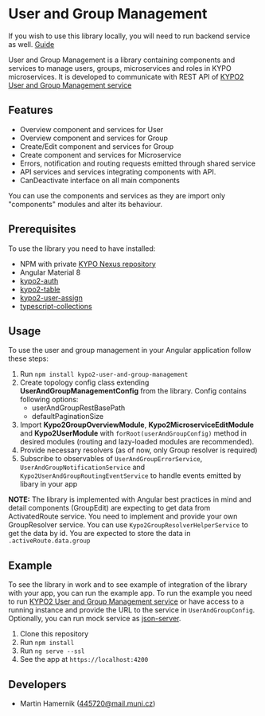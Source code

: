 # User and Group Management


If you wish to use this library locally, you will need to run backend service as well. [Guide](https://gitlab.ics.muni.cz/kypo2/services-and-portlets/kypo2-user-and-group)

User and Group Management is a library containing components and services to manage users, groups, microservices and roles in KYPO microservices.
It is developed to communicate with REST API of [KYPO2 User and Group Management service](https://gitlab.ics.muni.cz/kypo2/services-and-portlets/kypo2-user-and-group)

## Features

* Overview component and services for User
* Overview component and services for Group
* Create/Edit component and services for Group
* Create component and services for Microservice
* Errors, notification and routing requests emitted through shared service
* API services and services integrating components with API.
* CanDeactivate interface on all main components

You can use the components and services as they are import only "components" modules and alter its behaviour.

## Prerequisites

To use the library you need to have installed:

* NPM with private [KYPO Nexus repository](https://projects.ics.muni.cz/projects/kbase/knowledgebase/articles/153)
* Angular Material 8
* [kypo2-auth](https://gitlab.ics.muni.cz/kypo2/frontend-new/kypo2-auth)
* [kypo2-table](https://gitlab.ics.muni.cz/kypo2/frontend-new/kypo2-table)
* [kypo2-user-assign](https://gitlab.ics.muni.cz/kypo2/frontend-new/kypo2-user-assign)
* [typescript-collections](https://www.npmjs.com/package/typescript-collections)

## Usage

To use the user and group management in your Angular application follow these steps:

1. Run `npm install kypo2-user-and-group-management`
1. Create topology config class extending **UserAndGroupManagementConfig** from the library. Config contains following options:
    + userAndGroupRestBasePath
    + defaultPaginationSize
1. Import **Kypo2GroupOverviewModule**, **Kypo2MicroserviceEditModule** and **Kypo2UserModule** with `forRoot(userAndGroupConfig)` method in desired modules (routing and lazy-loaded modules are recommended). 
1. Provide necessary resolvers (as of now, only Group resolver is required)
1. Subscribe to observables of `UserAndGroupErrorService`, `UserAndGroupNotificationService` and `Kypo2UserAndGroupRoutingEventService` to handle events emitted by libary in your app

**NOTE:** The library is implemented with Angular best practices in mind and detail components (GroupEdit) are expecting to get data from ActivatedRoute service. You need to implement and provide your own GroupResolver service. You can use `Kypo2GroupResolverHelperService` to get the data by id. You are expected to store the data in `.activeRoute.data.group`

## Example

To see the library in work and to see example of integration of the library with your app, you can run the example app.
To run the example you need to run [KYPO2 User and Group Management service](https://gitlab.ics.muni.cz/kypo2/services-and-portlets/kypo2-user-and-group) or have access to a running instance and provide the URL to the service in `UserAndGroupConfig`. Optionally, you can run mock service as [json-server](https://www.npmjs.com/package/json-server).

1. Clone this repository
1. Run `npm install`
1. Run `ng serve --ssl`
1. See the app at `https://localhost:4200`



## Developers

* Martin Hamernik (445720@mail.muni.cz)
